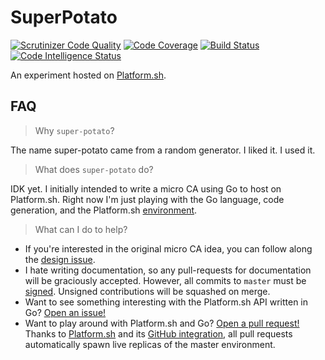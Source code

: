 # SuperPotato

[![Scrutinizer Code Quality](https://scrutinizer-ci.com/g/demosdemon/super-potato/badges/quality-score.png?b=master)](https://scrutinizer-ci.com/g/demosdemon/super-potato/?branch=master)
[![Code Coverage](https://scrutinizer-ci.com/g/demosdemon/super-potato/badges/coverage.png?b=master)](https://scrutinizer-ci.com/g/demosdemon/super-potato/?branch=master)
[![Build Status](https://scrutinizer-ci.com/g/demosdemon/super-potato/badges/build.png?b=master)](https://scrutinizer-ci.com/g/demosdemon/super-potato/build-status/master)
[![Code Intelligence Status](https://scrutinizer-ci.com/g/demosdemon/super-potato/badges/code-intelligence.svg?b=master)](https://scrutinizer-ci.com/code-intelligence)

An experiment hosted on [Platform.sh](https://platform.sh/).

## FAQ

> Why `super-potato`?

The name super-potato came from a random generator. I liked it. I used it.

> What does `super-potato` do?

IDK yet. I initially intended to write a micro CA using Go to host on Platform.sh. Right now I'm just playing with the Go language, code generation, and the Platform.sh [environment](https://develop-sr3snxi-fteigbda5stns.eu-3.platformsh.site/).

> What can I do to help?

- If you're interested in the original micro CA idea, you can follow along the [design issue](https://github.com/demosdemon/super-potato/issues/11).
- I hate writing documentation, so any pull-requests for documentation will be graciously accepted. However, all commits to `master` must be [signed](https://git-scm.com/book/en/v2/Git-Tools-Signing-Your-Work). Unsigned contributions will be squashed on merge.
- Want to see something interesting with the Platform.sh API written in Go? [Open an issue!](https://github.com/demosdemon/super-potato/issues)
- Want to play around with Platform.sh and Go? [Open a pull request!](https://github.com/demosdemon/super-potato/pulls) Thanks to [Platform.sh](https://platform.sh/) and its [GitHub integration](https://docs.platform.sh/administration/integrations/github.html#github), all pull requests automatically spawn live replicas of the master environment.

